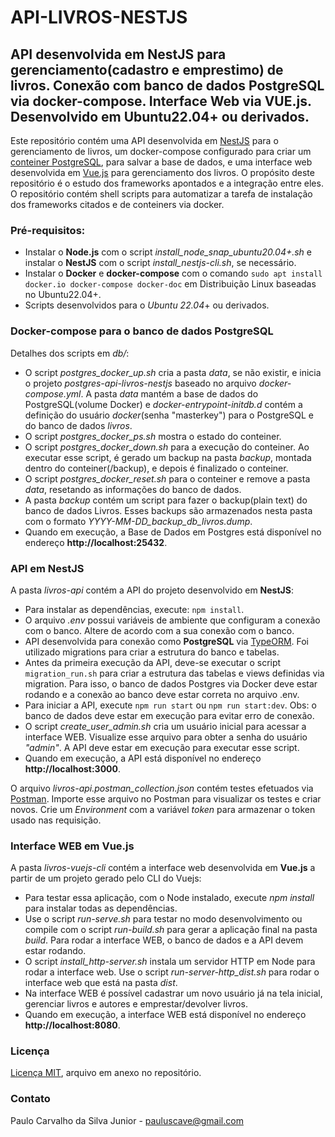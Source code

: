 # API-LIVROS-NESTJS
## API desenvolvida em NestJS para gerenciamento(cadastro e emprestimo) de livros. Conexão com banco de dados PostgreSQL via docker-compose. Interface Web via VUE.js. Desenvolvido em Ubuntu22.04+ ou derivados.

Este repositório contém uma API desenvolvida em [NestJS](https://nestjs.com/) para o gerenciamento de livros, um docker-compose configurado para criar um [conteiner PostgreSQL](https://hub.docker.com/_/postgres), para salvar a base de dados, e uma interface web desenvolvida em [Vue.js](https://vuejs.org/) para gerenciamento dos livros.
O propósito deste repositório é o estudo dos frameworks apontados e a integração entre eles.
O repositório contém shell scripts para automatizar a tarefa de instalação dos frameworks citados e de conteiners via docker.


### Pré-requisitos:

- Instalar o **Node.js** com o script *install_node_snap_ubuntu20.04+.sh* e instalar o **NestJS** com o script *install_nestjs-cli.sh*, se necessário.
- Instalar o **Docker** e **docker-compose** com o comando `sudo apt install docker.io docker-compose docker-doc` em Distribuição Linux baseadas no Ubuntu22.04+.
- Scripts desenvolvidos para o *Ubuntu 22.04*+ ou derivados.


### Docker-compose para o banco de dados PostgreSQL

Detalhes dos scripts em *db/*:
- O script *postgres_docker_up.sh* cria a pasta *data*, se não existir, e inicia o projeto *postgres-api-livros-nestjs* baseado no arquivo *docker-compose.yml*. A pasta *data* mantém a base de dados do PostgreSQL(volume Docker) e *docker-entrypoint-initdb.d* contém a definição do usuário *docker*(senha "masterkey") para o PostgreSQL e do banco de dados *livros*.
- O script *postgres_docker_ps.sh* mostra o estado do conteiner.
- O script *postgres_docker_down.sh* para a execução do conteiner. Ao executar esse script, é gerado um backup na pasta *backup*, montada dentro do conteiner(/backup), e depois é finalizado o conteiner.
- O script *postgres_docker_reset.sh* para o conteiner e remove a pasta *data*, resetando as informações do banco de dados.
- A pasta *backup* contém um script para fazer o backup(plain text) do banco de dados Livros. Esses backups são armazenados nesta pasta com o formato *YYYY-MM-DD_backup_db_livros.dump*.
- Quando em execução, a Base de Dados em Postgres está disponível no endereço **http://localhost:25432**.


### API em NestJS

A pasta *livros-api* contém a API do projeto desenvolvido em **NestJS**:
- Para instalar as dependências, execute: `npm install`.
- O arquivo *.env* possui variáveis de ambiente que configuram a conexão com o banco. Altere de acordo com a sua conexão com o banco. 
- API desenvolvida para conexão como **PostgreSQL** via [TypeORM](https://typeorm.io/). Foi utilizado migrations para criar a estrutura do banco e tabelas.
- Antes da primeira execução da API, deve-se executar o script `migration_run.sh` para criar a estrutura das tabelas e views definidas via migration. Para isso, o banco de dados Postgres via Docker deve estar rodando e a conexão ao banco deve estar correta no arquivo .env.
- Para iniciar a API, execute `npm run start` ou `npm run start:dev`. Obs: o banco de dados deve estar em execução para evitar erro de conexão.
- O script *create_user_admin.sh* cria um usuário inicial para acessar a interface WEB. Visualize esse arquivo para obter a senha do usuário *"admin"*. A API deve estar em execução para executar esse script.
- Quando em execução, a API está disponível no endereço **http://localhost:3000**.

O arquivo *livros-api.postman_collection.json* contém testes efetuados via [Postman](https://www.postman.com/). Importe esse arquivo no Postman para visualizar os testes e criar novos. Crie um *Environment* com a variável *token* para armazenar o token usado nas requisição.


### Interface WEB em Vue.js

A pasta *livros-vuejs-cli* contém a interface web desenvolvida em **Vue.js** a partir de um projeto gerado pelo CLI do Vuejs:
- Para testar essa aplicação, com o Node instalado, execute *npm install* para instalar todas as dependências.
- Use o script *run-serve.sh* para testar no modo desenvolvimento ou compile com o script *run-build.sh* para gerar a aplicação final na pasta *build*. Para rodar a interface WEB, o banco de dados e a API devem estar rodando.
- O script *install_http-server.sh* instala um servidor HTTP em Node para rodar a interface web. Use o script *run-server-http_dist.sh* para rodar o interface web que está na pasta *dist*.
- Na interface WEB é possível cadastrar um novo usuário já na tela inicial, gerenciar livros e autores e emprestar/devolver livros.
- Quando em execução, a interface WEB está disponível no endereço **http://localhost:8080**.


### Licença

[Licença MIT](https://github.com/paulocsilvajr/api-livros-nestjs/blob/master/license_mit.txt), arquivo em anexo no repositório.


### Contato

Paulo Carvalho da Silva Junior - pauluscave@gmail.com
